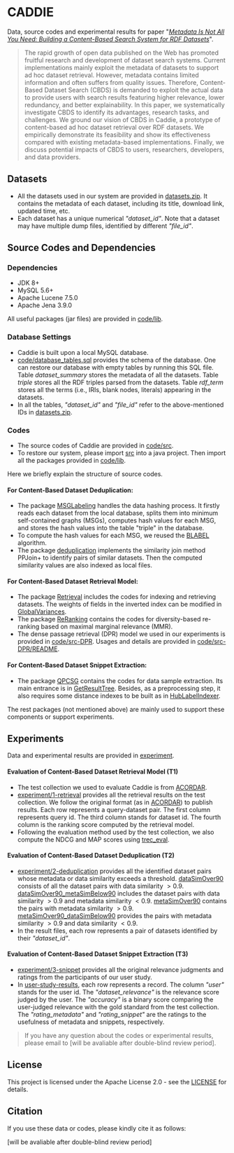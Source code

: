 # CADDIE

Data, source codes and experimental results for paper "*[Metadata Is Not All You Need: Building a Content-Based Search System for RDF Datasets]()*". 

> The rapid growth of open data published on the Web has promoted fruitful research and development of dataset search systems. Current implementations mainly exploit the metadata of datasets to support ad hoc dataset retrieval. However, metadata contains limited information and often suffers from quality issues. Therefore, Content-Based Dataset Search (CBDS) is demanded to exploit the actual data to provide users with search results featuring higher relevance, lower redundancy, and better explainability. In this paper, we systematically investigate CBDS to identify its advantages, research tasks, and challenges. We ground our vision of CBDS in Caddie, a prototype of content-based ad hoc dataset retrieval over RDF datasets. We empirically demonstrate its feasibility and show its effectiveness compared with existing metadata-based implementations. Finally, we discuss potential impacts of CBDS to users, researchers, developers, and data providers.

## Datasets

- All the datasets used in our system are provided in [datasets.zip](). It contains the metadata of each dataset, including its title, download link, updated time, etc. 
- Each dataset has a unique numerical *"dataset_id"*. Note that a dataset may have multiple dump files, identified by different *"file_id"*.

## Source Codes and Dependencies

### Dependencies

- JDK 8+
- MySQL 5.6+
- Apache Lucene 7.5.0
- Apache Jena 3.9.0

All useful packages (jar files) are provided in [code/lib](). 

### Database Settings

- Caddie is built upon a local MySQL database. 
- [code/database_tables.sql](code/database_tables.sql) provides the schema of the database. One can restore our database with empty tables by running this SQL file. Table *dataset_summary* stores the metadata of all the datasets. Table *triple* stores all the RDF triples parsed from the datasets. Table *rdf_term* stores all the terms (i.e., IRIs, blank nodes, literals) appearing in the datasets. 
- In all the tables, *"dataset_id"* and *"file_id"* refer to the above-mentioned IDs in [datasets.zip]().

### Codes

- The source codes of Caddie are provided in [code/src](). 
- To restore our system, please import [src]() into a java project. Then import all the packages provided in [code/lib](). 

Here we briefly explain the structure of source codes.

#### For Content-Based Dataset Deduplication:

- The package [MSGLabeling]() handles the data hashing process. It firstly reads each dataset from the local database, splits them into minimum self-contained graphs (MSGs), computes hash values for each MSG, and stores the hash values into the table "triple" in the database.
- To compute the hash values for each MSG, we reused the [BLABEL](http://blabel.github.io/) algorithm.
- The package [deduplication]() implements the similarity join method PPJoin+ to identify pairs of similar datasets. Then the computed similarity values are also indexed as local files. 

#### For Content-Based Dataset Retrieval Model:

- The package [Retrieval]() includes the codes for indexing and retrieving datasets. The weights of fields in the inverted index can be modified in [GlobalVariances](). 
- The package [ReRanking]() contains the codes for diversity-based re-ranking based on maximal marginal relevance (MMR).
- The dense passage retrieval (DPR) model we used in our experiments is provided in [code/src-DPR](). Usages and details are provided in [code/src-DPR/README](). 

#### For Content-Based Dataset Snippet Extraction:

- The package [QPCSG]() contains the codes for data sample extraction. Its main entrance is in [GetResultTree](). Besides, as a preprocessing step, it also requires some distance indexes to be built as in [HubLabelIndexer](). 

The rest packages (not mentioned above) are mainly used to support these components or support experiments. 

## Experiments

Data and experimental results are provided in [experiment]().

#### Evaluation of Content-Based Dataset Retrieval Model (T1)

- The test collection we used to evaluate Caddie is from [ACORDAR](https://github.com/nju-websoft/ACORDAR). 
- [experiment/1-retrieval]() provides all the retrieval results on the test collection. We follow the original format (as in [ACORDAR](https://github.com/nju-websoft/ACORDAR)) to publish results. Each row represents a query-dataset pair. The first column represents query id. The third column stands for dataset id. The fourth column is the ranking score computed by the retrieval model. 
- Following the evaluation method used by the test collection, we also compute the NDCG and MAP scores using [trec_eval](https://trec.nist.gov/trec_eval/).

#### Evaluation of Content-Based Dataset Deduplication (T2)

- [experiment/2-deduplication]() provides all the identified dataset pairs whose metadata or data similarity exceeds a threshold. [dataSimOver90]() consists of all the dataset pairs with data similarity $>0.9$. [dataSimOver90_metaSimBelow90]() includes the dataset pairs with data similarity $>0.9$ and metadata similarity $<0.9$. [metaSimOver90]() contains the pairs with metadata similarity $>0.9$. [metaSimOver90_dataSimBelow90]() provides the pairs with metadata similarity $>0.9$ and data similarity $<0.9$. 
- In the result files, each row represents a pair of datasets identified by their *"dataset_id"*. 

#### Evaluation of Content-Based Dataset Snippet Extraction (T3)

- [experiment/3-snippet]() provides all the original relevance judgments and ratings from the participants of our user study. 
- In [user-study-results](), each row represents a record. The column *"user"* stands for the user id. The *"dataset_relevance"* is the relevance score judged by the user. The *"accuracy"* is a binary score comparing the user-judged relevance with the gold standard from the test collection. The *"rating_metadata"* and *"rating_snippet"* are the ratings to the usefulness of metadata and snippets, respectively. 

> If you have any question about the codes or experimental results, please email to [will be avaliable after double-blind review period].

## License

This project is licensed under the Apache License 2.0 - see the [LICENSE]() for details. 

## Citation

If you use these data or codes, please kindly cite it as follows:

[will be avaliable after double-blind review period]
